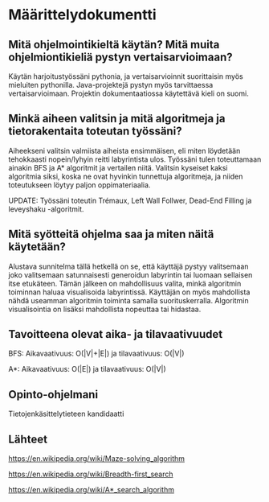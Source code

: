 # Määrittelydokumentti

## Mitä ohjelmointikieltä käytän? Mitä muita ohjelmiontikieliä pystyn vertaisarvioimaan?
Käytän harjoitustyössäni pythonia, ja vertaisarvioinnit suorittaisin myös mieluiten pythonilla. Java-projektejä pystyn myös tarvittaessa vertaisarvioimaan. Projektin dokumentaatiossa käytettävä kieli on suomi.

## Minkä aiheen valitsin ja mitä algoritmeja ja tietorakentaita toteutan työssäni?
Aiheekseni valitsin valmiista aiheista ensimmäisen, eli miten löydetään tehokkaasti nopein/lyhyin reitti labyrintista ulos. Työssäni tulen toteuttamaan ainakin BFS ja A* algoritmit ja vertailen niitä. Valitsin kyseiset kaksi algoritmia siksi, koska ne ovat hyvinkin tunnettuja algoritmeja, ja niiden toteutukseen löytyy paljon oppimateriaalia.

UPDATE: Työssäni toteutin Trémaux, Left Wall Follwer, Dead-End Filling ja leveyshaku -algoritmit.

## Mitä syötteitä ohjelma saa ja miten näitä käytetään?
Alustava sunnitelma tällä hetkellä on se, että käyttäjä pystyy valitsemaan joko valitsemaan satunnaisesti generoidun labyrintin tai luomaan sellaisen itse etukäteen. Tämän jälkeen on mahdollisuus valita, minkä algoritmin toiminnan haluaa visualisoida labyrintissä. Käyttäjän on myös mahdollista nähdä useamman algoritmin toiminta samalla suorituskerralla. Algoritmin visualisointia on lisäksi mahdollista nopeuttaa tai hidastaa.

## Tavoitteena olevat aika- ja tilavaativuudet
BFS: Aikavaativuus: O(|V|+|E|) ja tilavaativuus: O(|V|)

A*: Aikavaativuus: O(|E|) ja tilavaativuus: O(|V|)

## Opinto-ohjelmani
Tietojenkäsittelytieteen kandidaatti

## Lähteet
https://en.wikipedia.org/wiki/Maze-solving_algorithm

https://en.wikipedia.org/wiki/Breadth-first_search

https://en.wikipedia.org/wiki/A*_search_algorithm



